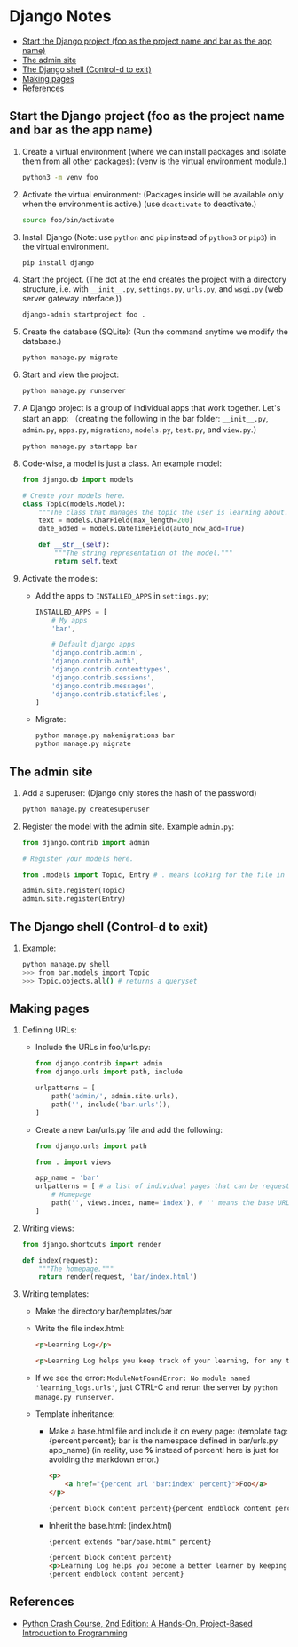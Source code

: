 # Django Notes


* [Start the Django project (foo as the project name and bar as the app name)](#start-the-django-project-foo-as-the-project-name-and-bar-as-the-app-name)
* [The admin site](#the-admin-site)
* [The Django shell (Control-d to exit)](#the-django-shell-control-d-to-exit)
* [Making pages](#making-pages)
* [References](#references)

## Start the Django project (foo as the project name and bar as the app name)

1. Create a virtual environment (where we can install packages and isolate them from all other packages): (venv is the virtual environment module.)

    ```sh
    python3 -m venv foo
    ```

2. Activate the virtual environment: (Packages inside will be available only when the environment is active.) (use `deactivate` to deactivate.)

    ```sh
    source foo/bin/activate
    ```

3. Install Django (Note: use `python` and `pip` instead of `python3` or `pip3`) in the virtual environment.

    ```sh
    pip install django
    ```

4. Start the project. (The dot at the end creates the project with a directory structure, i.e. with `__init__.py`, `settings.py`, `urls.py`, and `wsgi.py` (web server gateway interface.))

    ```sh
    django-admin startproject foo .
    ```

5. Create the database (SQLite): (Run the command anytime we modify the database.)

    ```sh
    python manage.py migrate
    ```

6. Start and view the project:

    ```sh
    python manage.py runserver
    ```

7. A Django project is a group of individual apps that work together. Let's start an app: （creating the following in the bar folder: `__init__.py`, `admin.py`, `apps.py`, `migrations`, `models.py`, `test.py`, and `view.py`.）

    ```sh
    python manage.py startapp bar
    ```

8. Code-wise, a model is just a class. An example model:

    ```python
    from django.db import models

    # Create your models here.
    class Topic(models.Model):
        """The class that manages the topic the user is learning about."""
        text = models.CharField(max_length=200)
        date_added = models.DateTimeField(auto_now_add=True)

        def __str__(self):
            """The string representation of the model."""
            return self.text
    ```

9. Activate the models:
    * Add the apps to `INSTALLED_APPS` in `settings.py`;

        ```python
        INSTALLED_APPS = [
            # My apps
            'bar',

            # Default django apps
            'django.contrib.admin',
            'django.contrib.auth',
            'django.contrib.contenttypes',
            'django.contrib.sessions',
            'django.contrib.messages',
            'django.contrib.staticfiles',
        ]
        ```

    * Migrate:

        ```sh
        python manage.py makemigrations bar
        python manage.py migrate
        ```

## The admin site

1. Add a superuser: (Django only stores the hash of the password)

    ```sh
    python manage.py createsuperuser
    ```

2. Register the model with the admin site. Example `admin.py`:

    ```python
    from django.contrib import admin

    # Register your models here.

    from .models import Topic, Entry # . means looking for the file in the same directory as admin.py

    admin.site.register(Topic)
    admin.site.register(Entry)
    ```

## The Django shell (Control-d to exit)

1. Example:

    ```sh
    python manage.py shell
    >>> from bar.models import Topic
    >>> Topic.objects.all() # returns a queryset
    ```

## Making pages

1. Defining URLs:
    * Include the URLs in foo/urls.py:

        ```python
        from django.contrib import admin
        from django.urls import path, include

        urlpatterns = [
            path('admin/', admin.site.urls),
            path('', include('bar.urls')),
        ]
        ```

    * Create a new bar/urls.py file and add the following:

        ```python
        from django.urls import path

        from . import views

        app_name = 'bar'
        urlpatterns = [ # a list of individual pages that can be requested.
            # Homepage
            path('', views.index, name='index'), # '' means the base URL; call the index() function in views.py
        ]
        ```

2. Writing views:

    ```python
    from django.shortcuts import render

    def index(request):
        """The homepage."""
        return render(request, 'bar/index.html')
    ```

3. Writing templates:
    * Make the directory bar/templates/bar
    * Write the file index.html:

        ```html
        <p>Learning Log</p>

        <p>Learning Log helps you keep track of your learning, for any topic you're learning about.</p>
        ```

    * If we see the error: `ModuleNotFoundError: No module named 'learning_logs.urls'`, just CTRL-C and rerun the server by `python manage.py runserver`.
    * Template inheritance:
        * Make a base.html file and include it on every page: (template tag:{percent percent}; bar is the namespace defined in bar/urls.py app_name) (in reality, use **%** instead of percent! here is just for avoiding the markdown error.)

            ```html
            <p>
                <a href="{percent url 'bar:index' percent}">Foo</a>
            </p>

            {percent block content percent}{percent endblock content percent}
            ```

        * Inherit the base.html: (index.html)

            ```html
            {percent extends "bar/base.html" percent}

            {percent block content percent}
            <p>Learning Log helps you become a better learner by keeping track of the topic you're learning.</p>
            {percent endblock content percent}
            ```


## References

* [Python Crash Course, 2nd Edition: A Hands-On, Project-Based Introduction to Programming](https://www.amazon.com/Python-Crash-Course-2nd-Edition/dp/1593279280/ref=sr_1_1?keywords=python+crash+course&qid=1558808134&s=gateway&sr=8-1)
